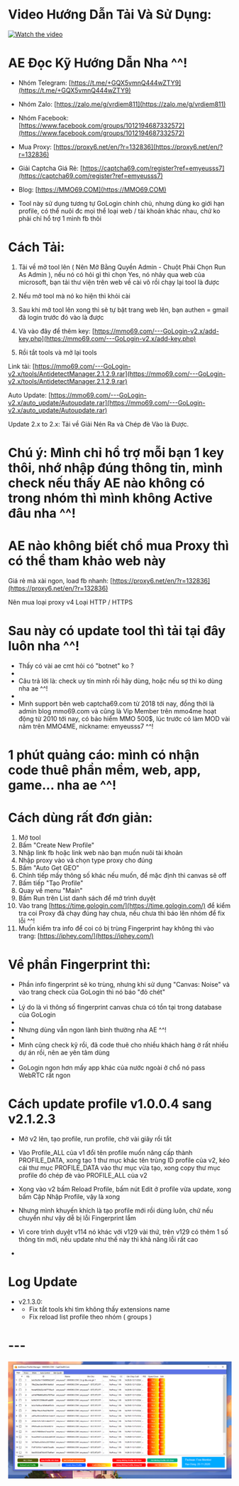 # Video Hướng Dẫn Tải Và Sử Dụng:

[![Watch the video](https://img.youtube.com/vi/AK1Z5kAesL0/0.jpg)](https://youtu.be/AK1Z5kAesL0)

# AE Đọc Kỹ Hướng Dẫn Nha ^^!

- Nhóm Telegram: [https://t.me/+GQX5vmnQ444wZTY9](https://t.me/+GQX5vmnQ444wZTY9)

- Nhóm Zalo: [https://zalo.me/g/vrdiem811](https://zalo.me/g/vrdiem811)

- Nhóm Facebook: [https://www.facebook.com/groups/1012194687332572](https://www.facebook.com/groups/1012194687332572)

- Mua Proxy: [https://proxy6.net/en/?r=132836](https://proxy6.net/en/?r=132836)

- Giải Captcha Giá Rẻ: [https://captcha69.com/register?ref=emyeusss7](https://captcha69.com/register?ref=emyeusss7)

- Blog: [https://MMO69.COM](https://MMO69.COM)



- Tool này sử dụng tương tự GoLogin chính chủ, nhưng dùng ko giới hạn profile, có thể nuôi đc mọi thể loại web / tài khoản khác nhau, chứ ko phải chỉ hổ trợ 1 mình fb thôi

# Cách Tải:

1. Tải về mở tool lên ( Nên Mở Bằng Quyền Admin - Chuột Phải Chọn Run As Admin ), nếu nó có hỏi gì thì chọn Yes, nó nhảy qua web của microsoft, bạn tải thư viện trên web về cài vô rồi chạy lại tool là được

2. Nếu mở tool mà nó ko hiện thì khỏi cài

3. Sau khi mở tool lên xong thì sẽ tự bật trang web lên, bạn authen = gmail đã login trước đó vào là được

4. Và vào đây để thêm key: [https://mmo69.com/---GoLogin-v2.x/add-key.php](https://mmo69.com/---GoLogin-v2.x/add-key.php)

5. Rồi tắt tools và mở lại tools

Link tải: [https://mmo69.com/---GoLogin-v2.x/tools/AntidetectManager.2.1.2.9.rar](https://mmo69.com/---GoLogin-v2.x/tools/AntidetectManager.2.1.2.9.rar)

Auto Update: [https://mmo69.com/---GoLogin-v2.x/auto_update/Autoupdate.rar](https://mmo69.com/---GoLogin-v2.x/auto_update/Autoupdate.rar)

Update 2.x to 2.x: Tải về Giải Nén Ra và Chép đè Vào là Được.

# Chú ý: Mình chỉ hổ trợ mỗi bạn 1 key thôi, nhớ nhập đúng thông tin, mình check nếu thấy AE nào không có trong nhóm thì mình không Active đâu nha ^^!

# AE nào không biết chổ mua Proxy thì có thể tham khảo web này
Giá rẻ mà xài ngon, load fb nhanh: [https://proxy6.net/en/?r=132836](https://proxy6.net/en/?r=132836)

Nên mua loại proxy v4 Loại HTTP / HTTPS


# Sau này có update tool thì tải tại đây luôn nha ^^!

- Thấy có vài ae cmt hỏi có "botnet" ko ?
- 
- Câu trả lời là: check uy tín mình rồi hãy dùng, hoặc nếu sợ thì ko dùng nha ae ^^!
- 
- Mình support bên web captcha69.com từ 2018 tới nay, đồng thời là admin blog mmo69.com và cũng là Vip Member trên mmo4me hoạt động từ 2010 tới nay, có bảo hiểm MMO 500$, lúc trước có làm MOD vài năm trên MMO4ME, nickname: emyeusss7 ^^!

# 1 phút quảng cáo: mình có nhận code thuê phần mềm, web, app, game... nha ae ^^!

# Cách dùng rất đơn giản:
1. Mở tool
2. Bấm "Create New Profile"
3. Nhập link fb hoặc link web nào bạn muốn nuôi tài khoản
4. Nhập proxy vào và chọn type proxy cho đúng
5. Bấm "Auto Get GEO"
6. Chỉnh tiếp mấy thông số khác nếu muốn, để mặc định thì canvas sẽ off
7. Bấm tiếp "Tạo Profile"
8. Quay về menu "Main"
9. Bấm Run trên List danh sách để mở trình duyệt
10. Vào trang [https://time.gologin.com/](https://time.gologin.com/) để kiểm tra coi Proxy đã chạy đúng hay chưa, nếu chưa thì báo lên nhóm để fix lỗi ^^!
11. Muốn kiểm tra info để coi có bị trùng Fingerprint hay không thì vào trang: [https://iphey.com/](https://iphey.com/)

# Về phần Fingerprint thì:
+ Phần info fingerprint sẽ ko trùng, nhưng khi sử dụng "Canvas: Noise" và vào trang check của GoLogin thì nó báo "đỏ chét"
+ 
+ Lý do là vì thông số fingerprint canvas chưa có tồn tại trong database của GoLogin
+ 
+ Nhưng dùng vẫn ngon lành bình thường nha AE ^^!
+ 
+ Mình cũng check kỹ rồi, đã code thuê cho nhiều khách hàng ở rất nhiều dự án rồi, nên ae yên tâm dùng
+ 
+ GoLogin ngon hơn mấy app khác của nước ngoài ở chổ nó pass WebRTC rất ngon

# Cách update profile v1.0.0.4 sang v2.1.2.3
+ Mở v2 lên, tạo profile, run profile, chờ vài giây rồi tắt
+ Vào Profile_ALL của v1 đổi tên profile muốn nâng cấp thành PROFILE_DATA, xong tạo 1 thư mục khác tên trùng ID profile của v2, kéo cái thư mục PROFILE_DATA vào thư mục vừa tạo, xong copy thư mục profile đó chép đè vào PROFILE_ALL của v2
+ Xong vào v2 bấm Reload Profile, bấm nút Edit ở profile vừa update, xong bấm Cập Nhập Profile, vậy là xong

+ Nhưng mình khuyến khích là tạo profile mới rồi dùng luôn, chứ nếu chuyển như vậy dễ bị lỗi Fingerprint lắm
+ Vì core trình duyệt v114 nó khác với v129 vài thứ, trên v129 có thêm 1 số thông tin mới, nếu update như thế này thì khả năng lỗi rất cao
+ 

# Log Update
+ v2.1.3.0:
+ + Fix tắt tools khi tìm không thấy extensions name
  + Fix reload list profile theo nhóm ( groups )
 
# ---
![MMO69.COM](GoLogin_v2.x.png)

